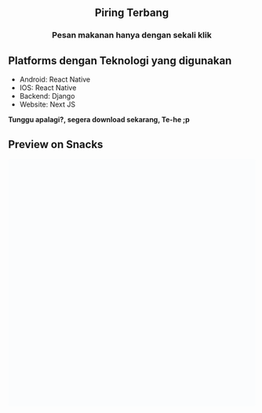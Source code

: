 <h2 align="center">Piring Terbang</h2>

<h3 align="center">Pesan makanan hanya dengan sekali klik</h3>


## Platforms dengan Teknologi yang digunakan
- Android: React Native
- IOS: React Native
- Backend: Django
- Website: Next JS

**Tunggu apalagi?, segera download sekarang, Te-he ;p**


## Preview on Snacks
<div data-snack-id="@alvin_setya_pranata/piringterbang" data-snack-platform="android" data-snack-preview="true" data-snack-theme="light" style="overflow:hidden;background:#fbfcfd;border:1px solid var(--color-border);border-radius:4px;height:505px;width:100%"></div>
<script async src="https://snack.expo.dev/embed.js"></script>

<br>